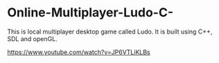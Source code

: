 # Online-Multiplayer-Ludo-C-
This is local multiplayer desktop game called Ludo. It is built using C++, SDL and openGL.

https://www.youtube.com/watch?v=JP6VTLiKLBs
